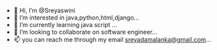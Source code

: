 - 👋 Hi, I’m @Sreyaswini
- 👀 I’m interested in java,python,html,django...
- 🌱 I’m currently learning java script ...
- 💞️ I’m looking to collaborate on software engineer...
- 📫 you can reach me through my email sreyadamalanka@gmail.com...

<!---
Sreyaswini/Sreyaswini is a ✨ special ✨ repository because its `README.md` (this file) appears on your GitHub profile.
You can click the Preview link to take a look at your changes.
--->
